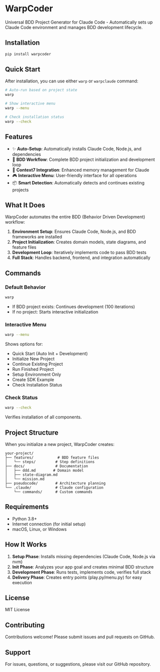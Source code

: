 # WarpCoder

Universal BDD Project Generator for Claude Code - Automatically sets up Claude Code environment and manages BDD development lifecycle.

## Installation

```bash
pip install warpcoder
```

## Quick Start

After installation, you can use either `warp` or `warpclaude` command:

```bash
# Auto-run based on project state
warp

# Show interactive menu
warp --menu

# Check installation status
warp --check
```

## Features

- ✨ **Auto-Setup**: Automatically installs Claude Code, Node.js, and dependencies
- 🚀 **BDD Workflow**: Complete BDD project initialization and development loop
- 🧠 **Context7 Integration**: Enhanced memory management for Claude
- 🎮 **Interactive Menu**: User-friendly interface for all operations
- 📦 **Smart Detection**: Automatically detects and continues existing projects

## What It Does

WarpCoder automates the entire BDD (Behavior Driven Development) workflow:

1. **Environment Setup**: Ensures Claude Code, Node.js, and BDD frameworks are installed
2. **Project Initialization**: Creates domain models, state diagrams, and feature files
3. **Development Loop**: Iteratively implements code to pass BDD tests
4. **Full Stack**: Handles backend, frontend, and integration automatically

## Commands

### Default Behavior
```bash
warp
```
- If BDD project exists: Continues development (100 iterations)
- If no project: Starts interactive initialization

### Interactive Menu
```bash
warp --menu
```
Shows options for:
- Quick Start (Auto Init + Development)
- Initialize New Project
- Continue Existing Project
- Run Finished Project
- Setup Environment Only
- Create SDK Example
- Check Installation Status

### Check Status
```bash
warp --check
```
Verifies installation of all components.

## Project Structure

When you initialize a new project, WarpCoder creates:

```
your-project/
├── features/           # BDD feature files
│   └── steps/         # Step definitions
├── docs/              # Documentation
│   ├── ddd.md        # Domain model
│   ├── state-diagram.md
│   └── mission.md
├── pseudocode/        # Architecture planning
└── .claude/           # Claude configuration
    └── commands/      # Custom commands
```

## Requirements

- Python 3.8+
- Internet connection (for initial setup)
- macOS, Linux, or Windows

## How It Works

1. **Setup Phase**: Installs missing dependencies (Claude Code, Node.js via nvm)
2. **Init Phase**: Analyzes your app goal and creates minimal BDD structure
3. **Development Phase**: Runs tests, implements code, verifies full stack
4. **Delivery Phase**: Creates entry points (play.py/menu.py) for easy execution

## License

MIT License

## Contributing

Contributions welcome! Please submit issues and pull requests on GitHub.

## Support

For issues, questions, or suggestions, please visit our GitHub repository.